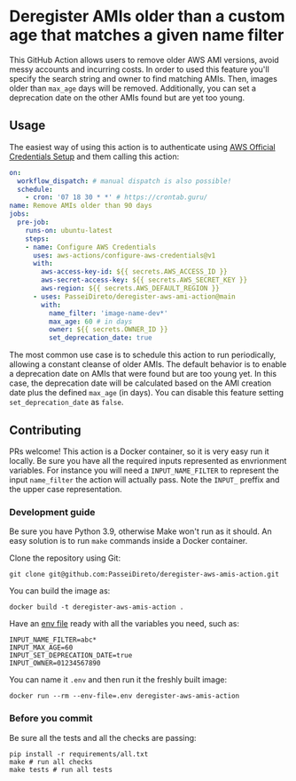 # Deregister AMIs older than a custom age that matches a given name filter
This GitHub Action allows users to remove older AWS AMI versions, avoid messy accounts and incurring costs. In order to used this feature you'll specify the search string and owner to find matching AMIs. Then, images older than `max_age` days will be removed. Additionally, you can set a deprecation date on the other AMIs found but are yet too young.  

## Usage

The easiest way of using this action is to authenticate using [AWS Official Credentials Setup](https://github.com/marketplace/actions/configure-aws-credentials-action-for-github-actions) and them calling this action:

```yaml
on:
  workflow_dispatch: # manual dispatch is also possible!
  schedule:
    - cron: '07 18 30 * *' # https://crontab.guru/
name: Remove AMIs older than 90 days
jobs:
  pre-job:
    runs-on: ubuntu-latest
    steps:
    - name: Configure AWS Credentials
      uses: aws-actions/configure-aws-credentials@v1
      with:
        aws-access-key-id: ${{ secrets.AWS_ACCESS_ID }}
        aws-secret-access-key: ${{ secrets.AWS_SECRET_KEY }}
        aws-region: ${{ secrets.AWS_DEFAULT_REGION }}
      - uses: PasseiDireto/deregister-aws-ami-action@main
        with:
          name_filter: 'image-name-dev*'
          max_age: 60 # in days
          owner: ${{ secrets.OWNER_ID }}
          set_deprecation_date: true

```

The most common use case is to schedule this action to run periodically, allowing a constant cleanse of older AMIs. The default behavior is to enable a deprecation date on AMIs that were found but are too young yet. In this case, the deprecation date will be calculated based on the AMI creation date plus the defined `max_age` (in days). You can disable this feature setting `set_deprecation_date` as `false`. 

## Contributing

PRs welcome! This action is a Docker container, so it is very easy run it locally. Be sure you have all the required inputs represented as envrionment variables. For instance you will need a `INPUT_NAME_FILTER` to represent the input `name_filter` the action will actually pass. Note the `INPUT_` preffix and the upper case representation.

### Development guide
Be sure you have Python 3.9, otherwise Make won't run as it should. An easy solution is to run `make` commands inside a Docker container.

Clone the repository using Git:
```shell script
git clone git@github.com:PasseiDireto/deregister-aws-amis-action.git
```

You can build the image as:

```shell script
docker build -t deregister-aws-amis-action .
```

Have an [env file](https://docs.docker.com/engine/reference/commandline/run/#set-environment-variables--e---env---env-file) ready with all the variables you need, such as:

```shell script
INPUT_NAME_FILTER=abc*
INPUT_MAX_AGE=60
INPUT_SET_DEPRECATION_DATE=true
INPUT_OWNER=01234567890
```

You can name it `.env` and then run it the freshly built image:

```shell script
docker run --rm --env-file=.env deregister-aws-amis-action
```

### Before you commit

Be sure all the tests and all the checks are passing:
```shell script
pip install -r requirements/all.txt
make # run all checks
make tests # run all tests
```